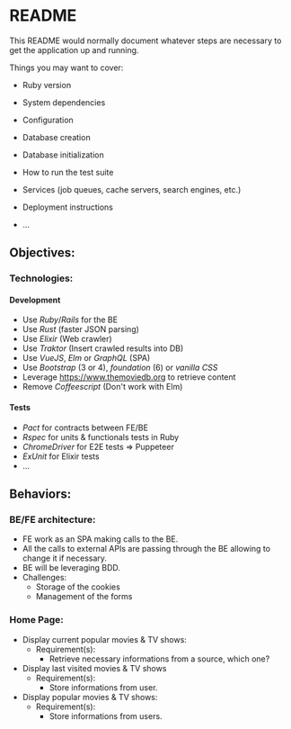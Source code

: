 # README

This README would normally document whatever steps are necessary to get the
application up and running.

Things you may want to cover:

* Ruby version

* System dependencies

* Configuration

* Database creation

* Database initialization

* How to run the test suite

* Services (job queues, cache servers, search engines, etc.)

* Deployment instructions

* ...

## Objectives:
### Technologies:

#### Development
* Use _Ruby_/_Rails_ for the BE
* Use _Rust_ (faster JSON parsing)
* Use _Elixir_ (Web crawler)
* Use _Traktor_ (Insert crawled results into DB)
* Use _VueJS_, _Elm_ or _GraphQL_ (SPA)
* Use _Bootstrap_ (3 or 4), _foundation_ (6) or _vanilla CSS_
* Leverage https://www.themoviedb.org to retrieve content
* Remove _Coffeescript_ (Don't work with Elm)

#### Tests
* _Pact_ for contracts between FE/BE
* _Rspec_ for units & functionals tests in Ruby
* _ChromeDriver_ for E2E tests => Puppeteer
* _ExUnit_ for Elixir tests
* ...

## Behaviors:
### BE/FE architecture:
* FE work as an SPA making calls to the BE.
* All the calls to external APIs are passing through the BE allowing to change it if necessary.
* BE will be leveraging BDD.
* Challenges:
  * Storage of the cookies
  * Management of the forms

### Home Page:
* Display current popular movies & TV shows:
  * Requirement(s):
    * Retrieve necessary informations from a source, which one?
* Display last visited movies & TV shows
  * Requirement(s):
    * Store informations from user.
* Display popular movies & TV shows:
  * Requirement(s):
    * Store informations from users.

